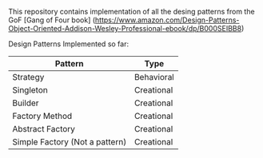 This repository contains implementation of all the desing patterns from the GoF [Gang of Four book] (https://www.amazon.com/Design-Patterns-Object-Oriented-Addison-Wesley-Professional-ebook/dp/B000SEIBB8)

Design Patterns Implemented so far:

Pattern | Type
------- | -------
Strategy | Behavioral
Singleton | Creational
Builder | Creational
Factory Method | Creational
Abstract Factory | Creational
Simple Factory (Not a pattern) | Creational